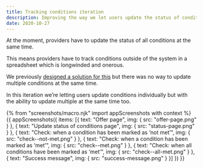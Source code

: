 ```yaml
---
title: Tracking conditions iteration
description: Improving the way we let users update the status of conditions
date: 2020-10-27
---
```


At the moment, providers have to update the status of all conditions at the same time.

This means providers have to track conditions outside of the system in a spreadsheet which is longwinded and onerous.

We previously [designed a solution for this](/manage-teacher-training-applications/tracking-conditions-individually/) but there was no way to update multiple conditions at the same time.

In this iteration we’re letting users update conditions individually but with the ability to update multiple at the same time too.

{% from "screenshots/macro.njk" import appScreenshots with context %}
{{ appScreenshots({
  items: [{
    text: "Offer page",
    img: {
      src: "offer-page.png"
    }
  }, {
    text: "Update status of conditions page",
    img: {
      src: "status-page.png"
    }
  }, {
    text: "Check: when a condition has been marked as ‘not met’",
    img: {
      src: "check--not-met.png"
    }
  }, {
    text: "Check: when a condition has been marked as ‘met’",
    img: {
      src: "check--met.png"
    }
  }, {
    text: "Check: when all conditions have been marked as ‘met’",
    img: {
      src: "check--all-met.png"
    }
  }, {
    text: "Success message",
    img: {
      src: "success-message.png"
    }
  }]
}) }}
